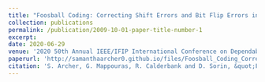```yaml
---
title: "Foosball Coding: Correcting Shift Errors and Bit Flip Errors in 3D Racetrack Memory"
collection: publications
permalink: /publication/2009-10-01-paper-title-number-1
excerpt: 
date: 2020-06-29
venue: '2020 50th Annual IEEE/IFIP International Conference on Dependable Systems and Networks (DSN)'
paperurl: 'http://samanthaarcher0.github.io/files/Foosball_Coding_Correcting_Shift_Errors_and_Bit_Flip_Errors_in_3D_Racetrack_Memory.pdf'
citation: 'S. Archer, G. Mappouras, R. Calderbank and D. Sorin, &quot;Foosball Coding: Correcting Shift Errors and Bit Flip Errors in 3D Racetrack Memory,.&quot; <i>2020 50th Annual IEEE/IFIP International Conference on Dependable Systems and Networks (DSN)</i>, Valencia, Spain, 2020, pp. 331-342, doi: 10.1109/DSN48063.2020.00049.'
---
```

